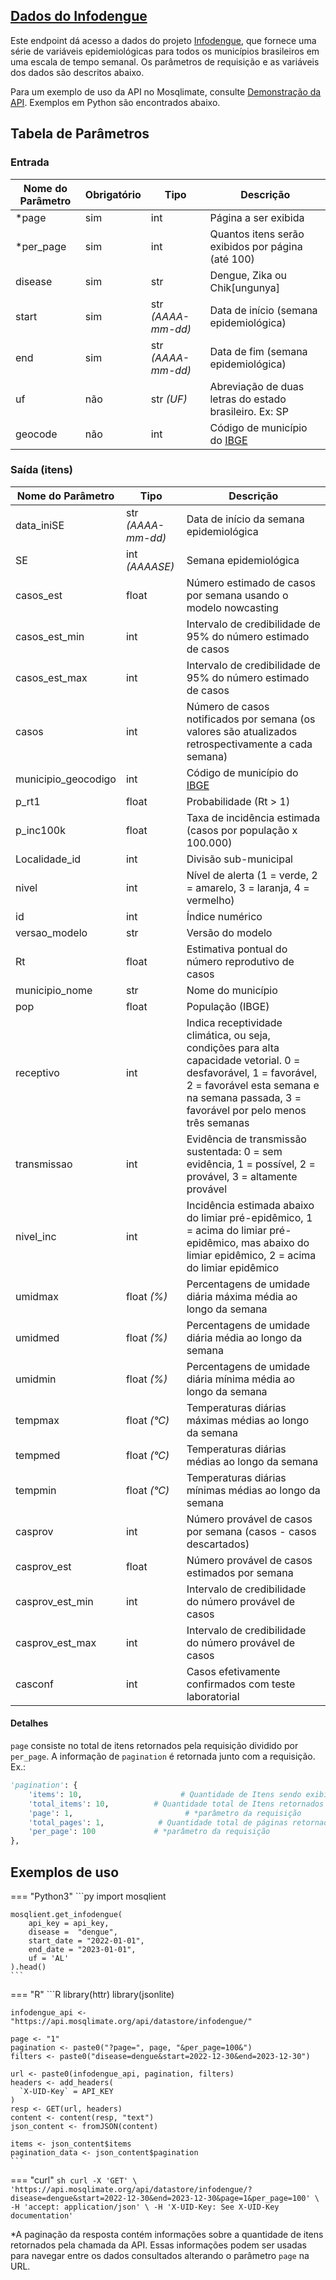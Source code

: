 ## [Dados do Infodengue](https://api.mosqlimate.org/api/docs#/infodengue/datastore_api_get_infodengue)
Este endpoint dá acesso a dados do projeto [Infodengue](https://info.dengue.mat.br/), que fornece uma série de variáveis epidemiológicas para todos os municípios brasileiros em uma escala de tempo semanal. Os parâmetros de requisição e as variáveis dos dados são descritos abaixo.

Para um exemplo de uso da API no Mosqlimate, consulte [Demonstração da API](https://api.mosqlimate.org/api/docs#/infodengue/datastore_api_get_infodengue). Exemplos em Python são encontrados abaixo.

## Tabela de Parâmetros
### Entrada
| Nome do Parâmetro | Obrigatório | Tipo | Descrição |
|---|---|---|---|
| *page | sim | int | Página a ser exibida |
| *per_page | sim | int | Quantos itens serão exibidos por página (até 100) |
| disease | sim | str | Dengue, Zika ou Chik[ungunya] |
| start | sim | str _(AAAA-mm-dd)_ | Data de início (semana epidemiológica) |
| end | sim | str _(AAAA-mm-dd)_ | Data de fim (semana epidemiológica) |
| uf | não | str _(UF)_ | Abreviação de duas letras do estado brasileiro. Ex: SP |
| geocode | não | int | Código de município do [IBGE](https://www.ibge.gov.br/explica/codigos-dos-municipios.php) |

### Saída (itens)
| Nome do Parâmetro | Tipo | Descrição |
|---|---|---|
| data_iniSE | str _(AAAA-mm-dd)_ | Data de início da semana epidemiológica
| SE | int _(AAAASE)_ | Semana epidemiológica
| casos_est | float | Número estimado de casos por semana usando o modelo nowcasting
| casos_est_min | int | Intervalo de credibilidade de 95% do número estimado de casos
| casos_est_max | int | Intervalo de credibilidade de 95% do número estimado de casos
| casos | int | Número de casos notificados por semana (os valores são atualizados retrospectivamente a cada semana)
| municipio_geocodigo | int | Código de município do [IBGE](https://www.ibge.gov.br/explica/codigos-dos-municipios.php)
| p_rt1 | float | Probabilidade (Rt > 1)
| p_inc100k | float | Taxa de incidência estimada (casos por população x 100.000)
| Localidade_id | int | Divisão sub-municipal
| nivel | int | Nível de alerta (1 = verde, 2 = amarelo, 3 = laranja, 4 = vermelho)
| id | int | Índice numérico
| versao_modelo | str | Versão do modelo
| Rt | float | Estimativa pontual do número reprodutivo de casos
| municipio_nome | str | Nome do município
| pop | float | População (IBGE)
| receptivo | int | Indica receptividade climática, ou seja, condições para alta capacidade vetorial. 0 = desfavorável, 1 = favorável, 2 = favorável esta semana e na semana passada, 3 = favorável por pelo menos três semanas
| transmissao | int | Evidência de transmissão sustentada: 0 = sem evidência, 1 = possível, 2 = provável, 3 = altamente provável
| nivel_inc | int | Incidência estimada abaixo do limiar pré-epidêmico, 1 = acima do limiar pré-epidêmico, mas abaixo do limiar epidêmico, 2 = acima do limiar epidêmico
| umidmax | float _(%)_ | Percentagens de umidade diária máxima média ao longo da semana
| umidmed | float _(%)_ | Percentagens de umidade diária média ao longo da semana
| umidmin | float _(%)_ | Percentagens de umidade diária mínima média ao longo da semana
| tempmax | float _(°C)_ | Temperaturas diárias máximas médias ao longo da semana
| tempmed | float _(°C)_ | Temperaturas diárias médias ao longo da semana
| tempmin | float _(°C)_ | Temperaturas diárias mínimas médias ao longo da semana
| casprov | int | Número provável de casos por semana (casos - casos descartados)
| casprov_est | float | Número provável de casos estimados por semana
| casprov_est_min | int | Intervalo de credibilidade do número provável de casos
| casprov_est_max | int | Intervalo de credibilidade do número provável de casos
| casconf | int | Casos efetivamente confirmados com teste laboratorial

#### Detalhes
`page` consiste no total de itens retornados pela requisição dividido por `per_page`. A informação de `pagination` é retornada junto com a requisição. Ex.:
```py
'pagination': {
	'items': 10,                      # Quantidade de Itens sendo exibidos 
	'total_items': 10,  		# Quantidade total de Itens retornados na requisição
	'page': 1,			               # *parâmetro da requisição
	'total_pages': 1,      		 # Quantidade total de páginas retornadas na requisição
	'per_page': 100		    	# *parâmetro da requisição
},
```

## Exemplos de uso

=== "Python3"
    ```py
    import mosqlient

    mosqlient.get_infodengue(
        api_key = api_key,
        disease =  "dengue",
        start_date = "2022-01-01",
        end_date = "2023-01-01",
        uf = 'AL'
    ).head()
    ```

=== "R"
    ```R
    library(httr)
    library(jsonlite)

    infodengue_api <- "https://api.mosqlimate.org/api/datastore/infodengue/"

    page <- "1"
    pagination <- paste0("?page=", page, "&per_page=100&")
    filters <- paste0("disease=dengue&start=2022-12-30&end=2023-12-30")

    url <- paste0(infodengue_api, pagination, filters)
    headers <- add_headers(
      `X-UID-Key` = API_KEY
    )
    resp <- GET(url, headers)
    content <- content(resp, "text")
    json_content <- fromJSON(content)

    items <- json_content$items
    pagination_data <- json_content$pagination
    ```

=== "curl"
    ```sh
    curl -X 'GET' \
      'https://api.mosqlimate.org/api/datastore/infodengue/?disease=dengue&start=2022-12-30&end=2023-12-30&page=1&per_page=100' \
      -H 'accept: application/json' \
      -H 'X-UID-Key: See X-UID-Key documentation'
    ```


*A paginação da resposta contém informações sobre a quantidade de itens retornados pela chamada da API. Essas informações podem ser usadas para navegar entre os dados consultados alterando o parâmetro `page` na URL.
